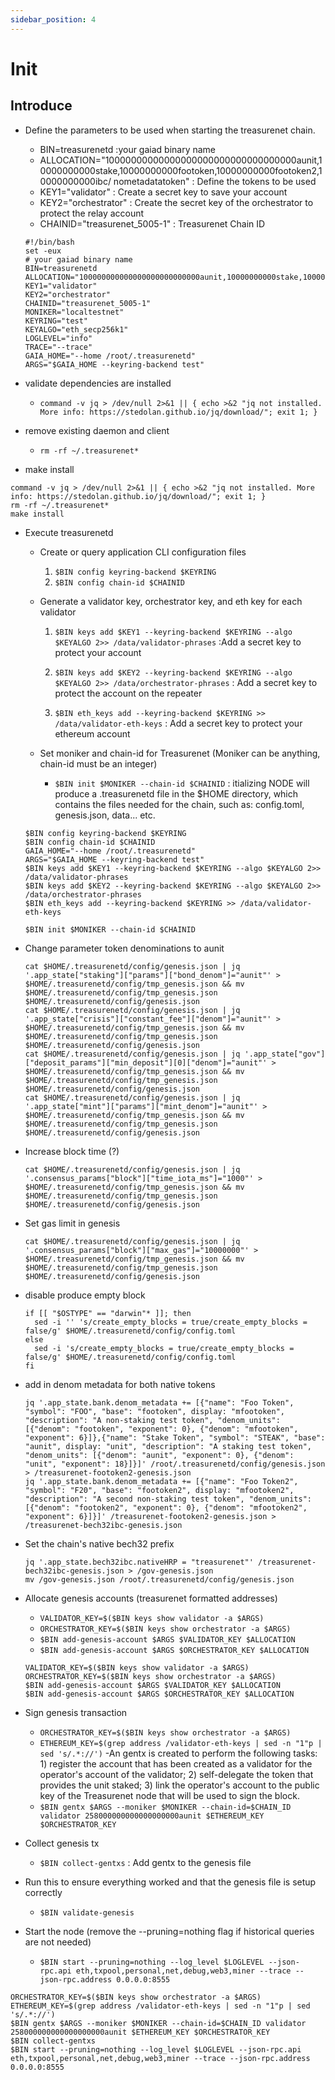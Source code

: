 ```yaml
---
sidebar_position: 4
---
```


# Init

## Introduce

- Define the parameters to be used when starting the treasurenet chain.

  - BIN=treasurenetd :your gaiad binary name
  - ALLOCATION="10000000000000000000000000000000000aunit,10000000000stake,10000000000footoken,10000000000footoken2,10000000000ibc/ nometadatatoken" : Define the tokens to be used
  - KEY1="validator" : Create a secret key to save your account
  - KEY2="orchestrator" : Create the secret key of the orchestrator to protect the relay account
  - CHAINID="treasurenet_5005-1" : Treasurenet Chain ID

  ```shell
  #!/bin/bash
  set -eux
  # your gaiad binary name
  BIN=treasurenetd
  ALLOCATION="100000000000000000000000000aunit,10000000000stake,10000000000footoken,10000000000footoken2,10000000000ibc/nometadatatoken"
  KEY1="validator"
  KEY2="orchestrator"
  CHAINID="treasurenet_5005-1"
  MONIKER="localtestnet"
  KEYRING="test"
  KEYALGO="eth_secp256k1"
  LOGLEVEL="info"
  TRACE="--trace"
  GAIA_HOME="--home /root/.treasurenetd"
  ARGS="$GAIA_HOME --keyring-backend test"
  ```

- validate dependencies are installed
  - `command -v jq > /dev/null 2>&1 || { echo >&2 "jq not installed. More info: https://stedolan.github.io/jq/download/"; exit 1; }`
- remove existing daemon and client
  - `rm -rf ~/.treasurenet*`
- make install

```shell
command -v jq > /dev/null 2>&1 || { echo >&2 "jq not installed. More info: https://stedolan.github.io/jq/download/"; exit 1; }
rm -rf ~/.treasurenet*
make install
```

- Execute treasurenetd

  - Create or query application CLI configuration files

    1. `$BIN config keyring-backend $KEYRING`
    2. `$BIN config chain-id $CHAINID`

  - Generate a validator key, orchestrator key, and eth key for each validator

    1. `$BIN keys add $KEY1 --keyring-backend $KEYRING --algo $KEYALGO 2>> /data/validator-phrases` :Add a secret key to protect your account

    2. `$BIN keys add $KEY2 --keyring-backend $KEYRING --algo $KEYALGO 2>> /data/orchestrator-phrases` : Add a secret key to protect the account on the repeater

    3. `$BIN eth_keys add --keyring-backend $KEYRING >> /data/validator-eth-keys` : Add a secret key to protect your ethereum account

  - Set moniker and chain-id for Treasurenet (Moniker can be anything, chain-id must be an integer)
    - `$BIN init $MONIKER --chain-id $CHAINID` : itializing NODE will produce a .treasurenetd file in the $HOME directory, which contains the files needed for the chain, such as: config.toml, genesis.json, data... etc.

  ```shell
  $BIN config keyring-backend $KEYRING
  $BIN config chain-id $CHAINID
  GAIA_HOME="--home /root/.treasurenetd"
  ARGS="$GAIA_HOME --keyring-backend test"
  $BIN keys add $KEY1 --keyring-backend $KEYRING --algo $KEYALGO 2>> /data/validator-phrases
  $BIN keys add $KEY2 --keyring-backend $KEYRING --algo $KEYALGO 2>> /data/orchestrator-phrases
  $BIN eth_keys add --keyring-backend $KEYRING >> /data/validator-eth-keys

  $BIN init $MONIKER --chain-id $CHAINID
  ```

- Change parameter token denominations to aunit
  ```shell
  cat $HOME/.treasurenetd/config/genesis.json | jq '.app_state["staking"]["params"]["bond_denom"]="aunit"' > $HOME/.treasurenetd/config/tmp_genesis.json && mv $HOME/.treasurenetd/config/tmp_genesis.json $HOME/.treasurenetd/config/genesis.json
  cat $HOME/.treasurenetd/config/genesis.json | jq '.app_state["crisis"]["constant_fee"]["denom"]="aunit"' > $HOME/.treasurenetd/config/tmp_genesis.json && mv $HOME/.treasurenetd/config/tmp_genesis.json $HOME/.treasurenetd/config/genesis.json
  cat $HOME/.treasurenetd/config/genesis.json | jq '.app_state["gov"]["deposit_params"]["min_deposit"][0]["denom"]="aunit"' > $HOME/.treasurenetd/config/tmp_genesis.json && mv $HOME/.treasurenetd/config/tmp_genesis.json $HOME/.treasurenetd/config/genesis.json
  cat $HOME/.treasurenetd/config/genesis.json | jq '.app_state["mint"]["params"]["mint_denom"]="aunit"' > $HOME/.treasurenetd/config/tmp_genesis.json && mv $HOME/.treasurenetd/config/tmp_genesis.json $HOME/.treasurenetd/config/genesis.json
  ```
- Increase block time (?)

  ```shell
  cat $HOME/.treasurenetd/config/genesis.json | jq '.consensus_params["block"]["time_iota_ms"]="1000"' > $HOME/.treasurenetd/config/tmp_genesis.json && mv $HOME/.treasurenetd/config/tmp_genesis.json $HOME/.treasurenetd/config/genesis.json
  ```

- Set gas limit in genesis

  ```shell
  cat $HOME/.treasurenetd/config/genesis.json | jq '.consensus_params["block"]["max_gas"]="10000000"' > $HOME/.treasurenetd/config/tmp_genesis.json && mv $HOME/.treasurenetd/config/tmp_genesis.json $HOME/.treasurenetd/config/genesis.json
  ```

- disable produce empty block

  ```shell
  if [[ "$OSTYPE" == "darwin"* ]]; then
    sed -i '' 's/create_empty_blocks = true/create_empty_blocks = false/g' $HOME/.treasurenetd/config/config.toml
  else
    sed -i 's/create_empty_blocks = true/create_empty_blocks = false/g' $HOME/.treasurenetd/config/config.toml
  fi
  ```

- add in denom metadata for both native tokens

  ```shell
  jq '.app_state.bank.denom_metadata += [{"name": "Foo Token", "symbol": "FOO", "base": "footoken", display: "mfootoken", "description": "A non-staking test token", "denom_units": [{"denom": "footoken", "exponent": 0}, {"denom": "mfootoken", "exponent": 6}]},{"name": "Stake Token", "symbol": "STEAK", "base": "aunit", display: "unit", "description": "A staking test token", "denom_units": [{"denom": "aunit", "exponent": 0}, {"denom": "unit", "exponent": 18}]}]' /root/.treasurenetd/config/genesis.json > /treasurenet-footoken2-genesis.json
  jq '.app_state.bank.denom_metadata += [{"name": "Foo Token2", "symbol": "F20", "base": "footoken2", display: "mfootoken2", "description": "A second non-staking test token", "denom_units": [{"denom": "footoken2", "exponent": 0}, {"denom": "mfootoken2", "exponent": 6}]}]' /treasurenet-footoken2-genesis.json > /treasurenet-bech32ibc-genesis.json
  ```

- Set the chain's native bech32 prefix
  ```shell
  jq '.app_state.bech32ibc.nativeHRP = "treasurenet"' /treasurenet-bech32ibc-genesis.json > /gov-genesis.json
  mv /gov-genesis.json /root/.treasurenetd/config/genesis.json
  ```
- Allocate genesis accounts (treasurenet formatted addresses)

  - `VALIDATOR_KEY=$($BIN keys show validator -a $ARGS)`
  - `ORCHESTRATOR_KEY=$($BIN keys show orchestrator -a $ARGS)`
  - `$BIN add-genesis-account $ARGS $VALIDATOR_KEY $ALLOCATION`
  - `$BIN add-genesis-account $ARGS $ORCHESTRATOR_KEY $ALLOCATION`

  ```shell
  VALIDATOR_KEY=$($BIN keys show validator -a $ARGS)
  ORCHESTRATOR_KEY=$($BIN keys show orchestrator -a $ARGS)
  $BIN add-genesis-account $ARGS $VALIDATOR_KEY $ALLOCATION
  $BIN add-genesis-account $ARGS $ORCHESTRATOR_KEY $ALLOCATION
  ```

- Sign genesis transaction

  - `ORCHESTRATOR_KEY=$($BIN keys show orchestrator -a $ARGS)`
  - `ETHEREUM_KEY=$(grep address /validator-eth-keys | sed -n "1"p | sed 's/.*://')`
    -An gentx is created to perform the following tasks: 1) register the account that has been created as a validator for the operator's account of the validator; 2) self-delegate the token that provides the unit staked; 3) link the operator's account to the public key of the Treasurenet node that will be used to sign the block.

  * `$BIN gentx $ARGS --moniker $MONIKER --chain-id=$CHAIN_ID validator 258000000000000000000aunit $ETHEREUM_KEY $ORCHESTRATOR_KEY`

- Collect genesis tx

  - `$BIN collect-gentxs` : Add gentx to the genesis file

- Run this to ensure everything worked and that the genesis file is setup correctly
  - `$BIN validate-genesis`
- Start the node (remove the --pruning=nothing flag if historical queries are not needed)
  - `$BIN start --pruning=nothing --log_level $LOGLEVEL --json-rpc.api eth,txpool,personal,net,debug,web3,miner --trace --json-rpc.address 0.0.0.0:8555`

```shell
ORCHESTRATOR_KEY=$($BIN keys show orchestrator -a $ARGS)
ETHEREUM_KEY=$(grep address /validator-eth-keys | sed -n "1"p | sed 's/.*://')
$BIN gentx $ARGS --moniker $MONIKER --chain-id=$CHAIN_ID validator 258000000000000000000aunit $ETHEREUM_KEY $ORCHESTRATOR_KEY
$BIN collect-gentxs
$BIN start --pruning=nothing --log_level $LOGLEVEL --json-rpc.api eth,txpool,personal,net,debug,web3,miner --trace --json-rpc.address 0.0.0.0:8555
```
